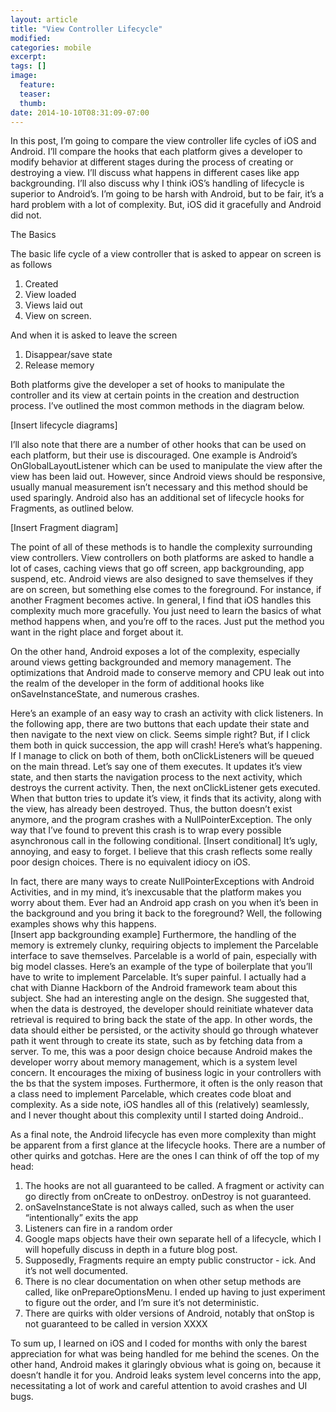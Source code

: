 ```yaml
---
layout: article
title: "View Controller Lifecycle"
modified:
categories: mobile
excerpt:
tags: []
image:
  feature:
  teaser:
  thumb:
date: 2014-10-10T08:31:09-07:00
---
```


In this post, I’m going to compare the view controller life cycles of iOS and Android.  I’ll compare the hooks that each platform gives a developer to modify behavior at different stages during the process of creating or destroying a view.  I’ll discuss what happens in different cases like app backgrounding.  I’ll also discuss why I think iOS’s handling of lifecycle is superior to Android’s.  I’m going to be harsh with Android, but to be fair, it’s a hard problem with a lot of complexity.  But, iOS did it gracefully and Android did not.  

The Basics

The basic life cycle of a view controller that is asked to appear on screen is as follows

1. Created
2. View loaded
3. Views laid out
4. View on screen.

And when it is asked to leave the screen

1. Disappear/save state
2. Release memory

Both platforms give the developer a set of hooks to manipulate the controller and its view at certain points in the creation and destruction process.  I’ve outlined the most common methods in the diagram below.

[Insert lifecycle diagrams]

I’ll also note that there are a number of other hooks that can be used on each platform, but their use is discouraged.  One example is Android’s OnGlobalLayoutListener which can be used to manipulate the view after the view has been laid out.  However, since Android views should be responsive, usually manual measurement isn’t necessary and this method should be used sparingly.  Android also has an additional set of lifecycle hooks for Fragments, as outlined below.  

[Insert Fragment diagram]

The point of all of these methods is to handle the complexity surrounding view controllers.  View controllers on both platforms are asked to handle a lot of cases, caching views that go off screen, app backgrounding, app suspend, etc.  Android views are also designed to save themselves if they are on screen, but something else comes to the foreground.  For instance, if another Fragment becomes active.  In general, I find that iOS handles this complexity much more gracefully.  You just need to learn the basics of what method happens when, and you’re off to the races.  Just put the method you want in the right place and forget about it.  

On the other hand, Android exposes a lot of the complexity, especially around views getting backgrounded and memory management.  The optimizations that Android made to conserve memory and CPU leak out into the realm of the developer in the form of additional hooks like onSaveInstanceState, and numerous crashes.  

Here’s an example of an easy way to crash an activity with click listeners.  In the following app, there are two buttons that each update their state and then navigate to the next view on click.  Seems simple right?  But, if I click them both in quick succession, the app will crash!  Here’s what’s happening.  If I manage to click on both of them, both onClickListeners will be queued on the main thread.  Let’s say one of them executes.  It updates it’s view state, and then starts the navigation process to the next activity, which destroys the current activity.  Then, the next onClickListener gets executed.  When that button tries to update it’s view, it finds that its activity, along with the view, has already been destroyed.  Thus, the button doesn’t exist anymore, and the program crashes with a NullPointerException.  The only way that I’ve found to prevent this crash is to wrap every possible asynchronous call in the following conditional.  [Insert conditional] It’s ugly, annoying, and easy to forget.  I believe that this crash reflects some really poor design choices.  There is no equivalent idiocy on iOS.  

In fact, there are many ways to create NullPointerExceptions with Android Activities, and in my mind, it’s inexcusable that the platform makes you worry about them.  Ever had an Android app crash on you when it’s been in the background and you bring it back to the foreground?  Well, the following examples shows why this happens.  
[Insert app backgrounding example]
Furthermore, the handling of the memory is extremely clunky, requiring objects to implement the Parcelable interface to save themselves.  Parcelable is a world of pain, especially with big model classes.  Here’s an example of the type of boilerplate that you’ll have to write to implement Parcelable.  It’s super painful.  I actually had a chat with Dianne Hackborn of the Android framework team about this subject.  She had an interesting angle on the design.  She suggested that, when the data is destroyed, the developer should reinitiate whatever data retrieval is required to bring back the state of the app.  In other words, the data should either be persisted, or the activity should go through whatever path it went through to create its state, such as by fetching data from a server.  To me, this was a poor design choice because Android makes the developer worry about memory management, which is a system level concern.  It encourages the mixing of business logic in your controllers with the bs that the system imposes.  Furthermore, it often is the only reason that a class need to implement Parcelable, which creates code bloat and complexity.  As a side note, iOS handles all of this (relatively) seamlessly, and I never thought about this complexity until I started doing Android..  

As a final note, the Android lifecycle has even more complexity than might be apparent from a first glance at the lifecycle hooks.  There are a number of other quirks and gotchas.  Here are the ones I can think of off the top of my head:

1. The hooks are not all guaranteed to be called.  A fragment or activity can go directly from onCreate to onDestroy.  onDestroy is not guaranteed.  
2. onSaveInstanceState is not always called, such as when the user “intentionally” exits the app
3. Listeners can fire in a random order
4. Google maps objects have their own separate hell of a lifecycle, which I will hopefully discuss in depth in a future blog post.  
5. Supposedly, Fragments require an empty public constructor - ick.  And it’s not well documented.  
6. There is no clear documentation on when other setup methods are called, like onPrepareOptionsMenu.  I ended up having to just experiment to figure out the order, and I’m sure it’s not deterministic.
7. There are quirks with older versions of Android, notably that onStop is not guaranteed to be called in version XXXX

 To sum up, I learned on iOS and I coded for months with only the barest appreciation for what was being handled for me behind the scenes.  On the other hand, Android makes it glaringly obvious what is going on, because it doesn’t handle it for you.  Android leaks system level concerns into the app, necessitating a lot of work and careful attention to avoid crashes and UI bugs.  

